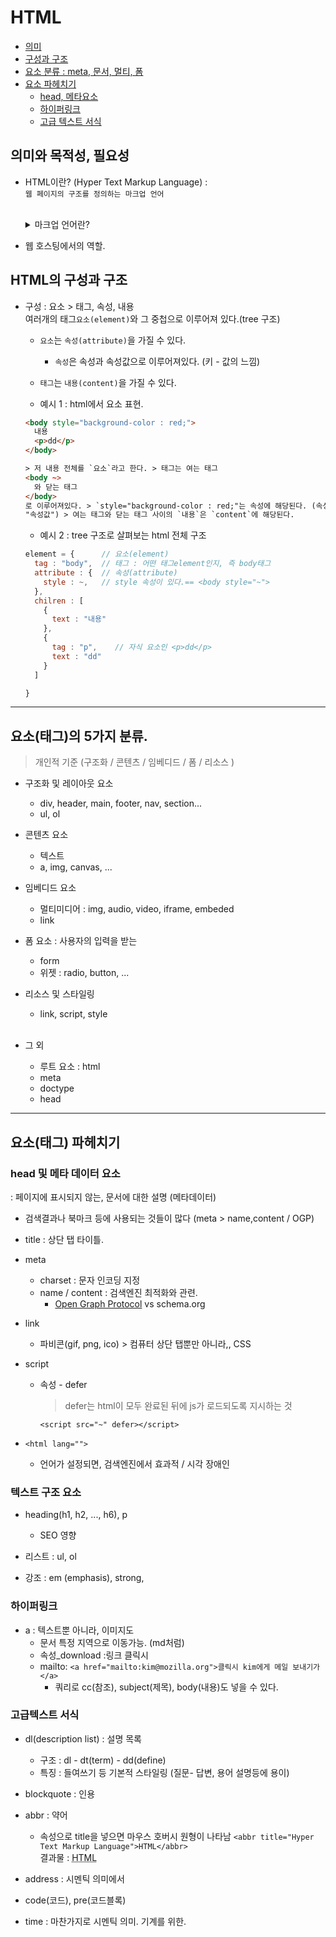 # HTML
 - [의미](#의미와-목적성-필요성)
 - [구성과 구조](#html의-구성과-구조)
 - [요소 분류 : meta, 문서, 멀티, 폼](#요소태그-종류와-이해)
 - [요소 파헤치기](#요소태그-파헤치기)
   - [head, 메타요소](#head-및-메타-데이터)
   - [하이퍼링크](#하이퍼링크)
   - [고급 텍스트 서식](#고급텍스트-서식)

## 의미와 목적성, 필요성
 - HTML이란? (Hyper Text Markup Language) :<br>
  `웹 페이지의 구조를 정의하는 마크업 언어` <br>
    <br> <details> <summary>마크업 언어란?</summary>
  : `태그`를 이용하여 `문서나 데이터의 구조`를 명시하는 언어.<br>
  DOM 트리를 생각해보면, css든 js든, 이 HTML 구조 위에서 작용하는 것.</details>

 - 웹 호스팅에서의 역할.

## HTML의 구성과 구조

- 구성 : 요소 > 태그, 속성, 내용<br>
 여러개의 태그`요소(element)`와 그 중첩으로 이루어져 있다.(tree 구조)

  - `요소`는 `속성(attribute)`을 가질 수 있다.
    - `속성`은 속성과 속성값으로 이루어져있다. (키 - 값의 느낌)
  - `태그`는 `내용(content)`을 가질 수 있다.

  - 예시 1 : html에서 요소 표현.

  ```html
  <body style="background-color : red;">
    내용
    <p>dd</p>
  </body>

  > 저 내용 전체를 `요소`라고 한다. > 태그는 여는 태그
  <body ~>
    와 닫는 태그
  </body>
  로 이루어져있다. > `style="background-color : red;"는 속성에 해당된다. (속성 =
  "속성값") > 여는 태그와 닫는 태그 사이의 `내용`은 `content`에 해당된다.
  ```

  - 예시 2 : tree 구조로 살펴보는 html 전체 구조

  ```javascript
  element = {      // 요소(element)
    tag : "body",  // 태그 : 어떤 태그element인지, 즉 body태그
    attribute : {  // 속성(attribute)
      style : ~,   // style 속성이 있다.== <body style="~">
    },
    chilren : [
      {
        text : "내용"
      },
      {
        tag : "p",    // 자식 요소인 <p>dd</p>
        text : "dd"
      }
    ]

  }
  ```
---
## 요소(태그)의 5가지 분류.
> 개인적 기준 (구조화 / 콘텐츠 / 임베디드 / 폼 / 리소스 )

 - 구조화 및 레이아웃 요소
   - div, header, main, footer, nav, section...
   - ul, ol

 - 콘텐츠 요소
   - 텍스트
   - a, img, canvas, ...
 - 임베디드 요소
   - 멀티미디어 : img, audio, video, iframe, embeded
   - link
 - 폼 요소 : 사용자의 입력을 받는
   - form
   - 위젯 : radio, button, ...
 - 리소스 및 스타일링
   - link, script, style
  <br><br>
- 그 외
   - 루트 요소 : html
   - meta
   - doctype
   - head

---
## 요소(태그) 파헤치기
 ### head 및 메타 데이터 요소
  : 페이지에 표시되지 않는, 문서에 대한 설명 (메타데이터)
  - 검색결과나 북마크 등에 사용되는 것들이 많다 (meta > name,content / OGP)

  - title : 상단 탭 타이틀.

  - meta
    - charset : 문자 인코딩 지정
    - name / content : 검색엔진 최적화와 관련.
      - [Open Graph Protocol](https://eun-jee.com/post/cs/01-open_graph/) vs schema.org

  - link
    - 파비콘(gif, png, ico) > 컴퓨터 상단 탭뿐만 아니라,, CSS
  - script
    - 속성 - defer 
      > defer는 html이 모두 완료된 뒤에 js가 로드되도록 지시하는 것

      ```<script src="~" defer></script>```

  - `<html lang="">`
    - 언어가 설정되면, 검색엔진에서 효과적 / 시각 장애인

 ### 텍스트 구조 요소
   - heading(h1, h2, ..., h6), p
     - SEO 영향

   - 리스트 : ul, ol
   - 강조 : em (emphasis), strong, 

 ### 하이퍼링크
   - a : 텍스트뿐 아니라, 이미지도
     - 문서 특정 지역으로 이동가능. (md처럼)
      - 속성_download :링크 클릭시
      - mailto: 
      ```<a href="mailto:kim@mozilla.org">클릭시 kim에게 메일 보내기가</a>```
        - 쿼리로 cc(참조), subject(제목), body(내용)도 넣을 수 있다.

  ### 고급텍스트 서식
  - dl(description list) : 설명 목록
    - 구조 : dl - dt(term) - dd(define)
    - 특징 : 들여쓰기 등 기본적 스타일링 (질문- 답변, 용어 설명등에 용이)

   - blockquote : 인용

   - abbr : 약어
     - 속성으로 title을 넣으면 마우스 호버시 원형이 나타남
     ```<abbr title="Hyper Text Markup Language">HTML</abbr>```<br>
     결과물 : <abbr title="Hyper Text Markup Language">HTML</abbr>
    
  - address : 시멘틱 의미에서
  - code(코드), pre(코드블록)
  - time : 마찬가지로 시멘틱 의미. 기계를 위한.